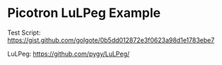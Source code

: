 # Picotron LuLPeg Example

Test Script: https://gist.github.com/golgote/0b5dd012872e3f0623a98d1e1783ebe7

LuLPeg: https://github.com/pygy/LuLPeg/
